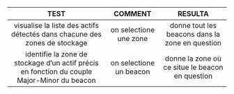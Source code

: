 | TEST | COMMENT | RESULTA |
| :-------------: | :-------------: | :-------------: |
| visualise la liste des actifs détectés dans chacune des zones de stockage | on selectione une zone |  donne tout les beacons dans la zone en question |
| identifie la zone de stockage d’un actif précis en fonction du couple Major-Minor du beacon | on selectione un beacon | donne la zone où ce situe le beacon en question |

